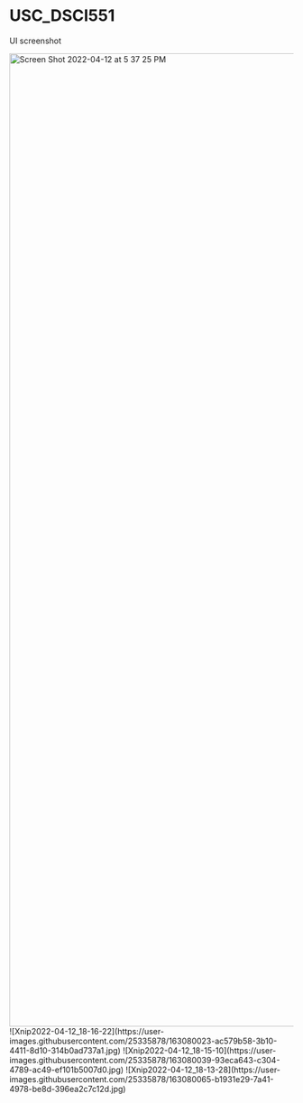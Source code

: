 # USC_DSCI551
UI screenshot

<img width="1725" alt="Screen Shot 2022-04-12 at 5 37 25 PM" src="https://user-images.githubusercontent.com/25335878/163080017-cabf77b7-c979-4005-9fbb-1699e309dde2.png">
![Xnip2022-04-12_18-16-22](https://user-images.githubusercontent.com/25335878/163080023-ac579b58-3b10-4411-8d10-314b0ad737a1.jpg)
![Xnip2022-04-12_18-15-10](https://user-images.githubusercontent.com/25335878/163080039-93eca643-c304-4789-ac49-ef101b5007d0.jpg)
![Xnip2022-04-12_18-13-28](https://user-images.githubusercontent.com/25335878/163080065-b1931e29-7a41-4978-be8d-396ea2c7c12d.jpg)
